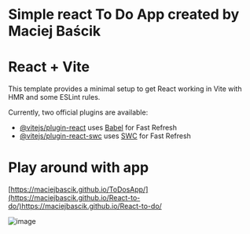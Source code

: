 # Simple react To Do App created by Maciej Baścik

# React + Vite

This template provides a minimal setup to get React working in Vite with HMR and some ESLint rules.

Currently, two official plugins are available:

- [@vitejs/plugin-react](https://github.com/vitejs/vite-plugin-react/blob/main/packages/plugin-react/README.md) uses [Babel](https://babeljs.io/) for Fast Refresh
- [@vitejs/plugin-react-swc](https://github.com/vitejs/vite-plugin-react-swc) uses [SWC](https://swc.rs/) for Fast Refresh

# Play around with app

[https://maciejbascik.github.io/ToDosApp/](https://maciejbascik.github.io/React-to-do/)https://maciejbascik.github.io/React-to-do/

![image](https://github.com/MaciejBascik/React-to-do/assets/96304157/8d6c7282-bd29-4fa7-a42f-222028ba6ffd)
